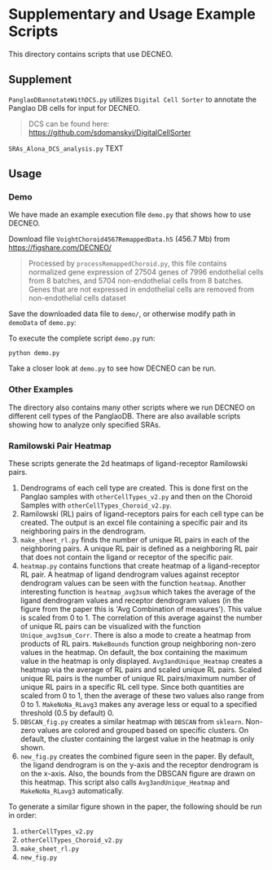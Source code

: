 # Supplementary and Usage Example Scripts

This directory contains scripts that use DECNEO. 

## Supplement 

``PanglaoDBannotateWithDCS.py`` utilizes `Digital Cell Sorter` to annotate the Panglao DB cells for input for DECNEO. 

> DCS can be found here: https://github.com/sdomanskyi/DigitalCellSorter

``SRAs_Alona_DCS_analysis.py`` TEXT

## Usage  

### Demo 

We have made an example execution file ```demo.py``` that shows how to use DECNEO.

Download file ``VoightChoroid4567RemappedData.h5`` (456.7 Mb) 
from https://figshare.com/DECNEO/

> Processed by ``processRemappedChoroid.py``, this file contains normalized gene expression of 
> 27504 genes of 7996 endothelial cells from 8 batches, and 5704 non-endothelial cells from 8 batches. 
> Genes that are not expressed in endothelial cells are removed from non-endothelial cells dataset

Save the downloaded data file to ``demo/``, or otherwise modify path in ``demoData`` of
``demo.py``:

To execute the complete script ```demo.py``` run:

	python demo.py
  
Take a closer look at ``demo.py`` to see how DECNEO can be run.  

### Other Examples 

The directory also contains many other scripts where we run DECNEO on different cell types of the PanglaoDB. 
There are also available scripts showing how to analyze only specified SRAs. 

### Ramilowski Pair Heatmap
These scripts generate the 2d heatmaps of ligand-receptor Ramilowski pairs.

1. Dendrograms of each cell type are created. This is done first on the Panglao samples with ``otherCellTypes_v2.py`` and then on the Choroid Samples with ``otherCellTypes_Choroid_v2.py``.
2. Ramilowski (RL) pairs of ligand-receptors pairs for each cell type can be created. The output is an excel file containing a specific pair and its neighboring pairs in the dendrogram.
3. ``make_sheet_rl.py`` finds the number of unique RL pairs in each of the neighboring pairs. A unique RL pair is defined as a neighboring RL pair that does not contain the ligand or receptor of the specific pair.
4. ``heatmap.py`` contains functions that create heatmap of a ligand-receptor RL pair. A heatmap of ligand dendrogram values against receptor dendrogram values can be seen with the function ``heatmap``.
Another interesting function is ``heatmap_avg3sum`` which takes the average of the ligand dendrogram values and receptor dendrogram values (in the figure from the paper this is 'Avg Combination of measures'). 
This value is scaled from 0 to 1. The correlation of this average against the number of unique RL pairs can be visualized with the function ``Unique_avg3sum_Corr``. There is also a mode to create a heatmap from products of RL pairs.
``MakeBounds`` function group neighboring non-zero values in the heatmap. On default, the box containing the maximum value in the heatmap is only displayed.
``Avg3andUnique_Heatmap`` creates a heatmap via the average of RL pairs and scaled unique RL pairs. Scaled unique RL pairs is the number of unique RL pairs/maximum number of unique RL pairs in a specific RL cell type. Since both quantities are scaled from 0 to 1, then the average of these two values also range from 0 to 1. ``MakeNoNa_RLavg3`` makes any average less or equal to a specified threshold (0.5 by default) 0.
5. ``DBSCAN_fig.py`` creates a similar heatmap with ``DBSCAN`` from ``sklearn``. Non-zero values are colored and grouped based on specific clusters. On default, the cluster containing the largest value in the heatmap is only shown.
6. ``new_fig.py`` creates the combined figure seen in the paper. By default, the ligand dendrogram is on the y-axis and the receptor dendrogram is on the x-axis. Also, the bounds from the DBSCAN figure are drawn on this heatmap. This script also calls ``Avg3andUnique_Heatmap`` and ``MakeNoNa_RLavg3`` automatically.

To generate a similar figure shown in the paper, the following should be run in order:
1. ``otherCellTypes_v2.py``
2. ``otherCellTypes_Choroid_v2.py``
3. ``make_sheet_rl.py``
4. ``new_fig.py``





